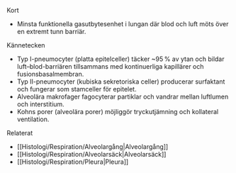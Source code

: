 Kort
- Minsta funktionella gasutbytesenhet i lungan där blod och luft möts över en extremt tunn barriär.

Kännetecken
- Typ I-pneumocyter (platta epitelceller) täcker ~95 % av ytan och bildar luft–blod-barriären tillsammans med kontinuerliga kapillärer och fusionsbasalmembran.
- Typ II-pneumocyter (kubiska sekretoriska celler) producerar surfaktant och fungerar som stamceller för epitelet.
- Alveolära makrofager fagocyterar partiklar och vandrar mellan luftlumen och interstitium.
- Kohns porer (alveolära porer) möjliggör tryckutjämning och kollateral ventilation.

Relaterat
- [[Histologi/Respiration/Alveolargång|Alveolargång]]
- [[Histologi/Respiration/Alveolarsäck|Alveolarsäck]]
- [[Histologi/Respiration/Pleura|Pleura]]
